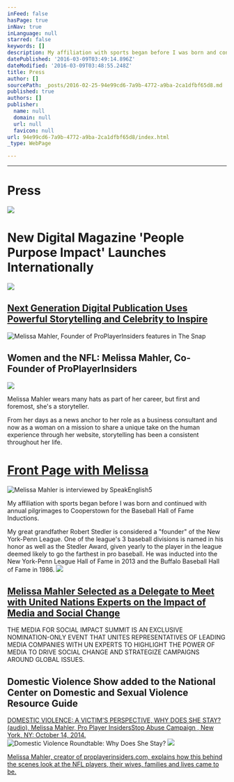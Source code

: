 ```yaml
---
inFeed: false
hasPage: true
inNav: true
inLanguage: null
starred: false
keywords: []
description: My affiliation with sports began before I was born and continued with annual pilgrimages to Cooperstown for the Baseball Hall of Fame Inductions.
datePublished: '2016-03-09T03:49:14.896Z'
dateModified: '2016-03-09T03:48:55.248Z'
title: Press
author: []
sourcePath: _posts/2016-02-25-94e99cd6-7a9b-4772-a9ba-2ca1dfbf65d8.md
published: true
authors: []
publisher:
  name: null
  domain: null
  url: null
  favicon: null
url: 94e99cd6-7a9b-4772-a9ba-2ca1dfbf65d8/index.html
_type: WebPage

---
```

****

# Press
![](https://the-grid-user-content.s3-us-west-2.amazonaws.com/54036a9b-906c-499b-86f2-cd4e564b834f.jpg)

# New Digital Magazine 'People Purpose Impact' Launches Internationally
![](https://the-grid-user-content.s3-us-west-2.amazonaws.com/23db7bd4-c7e9-48c7-854b-f7ee25f9186e.jpg)

## [Next Generation Digital Publication Uses Powerful Storytelling and Celebrity to Inspire][0]
![Melissa Mahler, Founder of ProPlayerInsiders features in The Snap](https://the-grid-user-content.s3-us-west-2.amazonaws.com/da34f42e-f919-4caa-b0a0-b5e6bf0026d5.png)

## Women and the NFL: Melissa Mahler, Co-Founder of ProPlayerInsiders
![](https://imgflo.herokuapp.com/graph/vahj1ThiexotieMo/63a74450abe70f33b6af1f5563acdda2/passthrough.png?height=600&input=https%3A%2F%2Fthe-grid-user-content.s3-us-west-2.amazonaws.com%2Fb2369042-ba7c-4451-82dc-6eec421630d3.png)

Melissa Mahler wears many hats as part of her career, but first and foremost, she's a storyteller.

From her days as a news anchor to her role as a business consultant and now as a woman on a mission to share a unique take on the human experience through her website, storytelling has been a consistent throughout her life.

# [Front Page with Melissa][1]
![Melissa Mahler is interviewed by SpeakEnglish5](https://s3-us-west-2.amazonaws.com/the-grid-img/p/8e7405defadddd576992a4f9aaf8e730cb37c0ff.jpg)

My affiliation with sports began before I was born and continued with annual pilgrimages to Cooperstown for the Baseball Hall of Fame Inductions.

My great grandfather Robert Stedler is considered a "founder" of the New York-Penn League. One of the league's 3 baseball divisions is named in his honor as well as the Stedler Award, given yearly to the player in the league deemed likely to go the farthest in pro baseball. He was inducted into the New York-Penn League Hall of Fame in 2013 and the Buffalo Baseball Hall of Fame in 1986\.
![](https://the-grid-user-content.s3-us-west-2.amazonaws.com/32bceb49-593b-482a-8240-591da330bf66.png)

## [Melissa Mahler Selected as a Delegate to Meet with United Nations Experts on the Impact of Media and Social Change][0]

THE MEDIA FOR SOCIAL IMPACT SUMMIT IS AN EXCLUSIVE NOMINATION-ONLY EVENT THAT UNITES REPRESENTATIVES OF LEADING MEDIA COMPANIES WITH UN EXPERTS TO HIGHLIGHT THE POWER OF MEDIA TO DRIVE SOCIAL CHANGE AND STRATEGIZE CAMPAIGNS AROUND GLOBAL ISSUES.

## Domestic Violence Show added to the National Center on Domestic and Sexual Violence Resource Guide

[DOMESTIC VIOLENCE: A VICTIM'S PERSPECTIVE, WHY DOES SHE STAY? (audio), Melissa Mahler, Pro Player InsidersStop Abuse Campaign , New York, NY: October 14, 2014\.][0]
![Domestic Violence Roundtable: Why Does She Stay?](https://s3-us-west-2.amazonaws.com/the-grid-img/p/cba546c06f5082d62dbe1c5b5d5dafbb5e828bd7.jpg)
![](https://the-grid-user-content.s3-us-west-2.amazonaws.com/b73e0844-9151-4425-b65c-0b274a264c89.gif)

[Melissa Mahler, creator of proplayerinsiders.com, explains how this behind the scenes look at the NFL players, their wives, families and lives came to be.][0]

[0]: null
[1]: http://www.speakenglish5.com/#!Front-Page-with-Melissa/c1kod/569929330cf20ee37c7781df